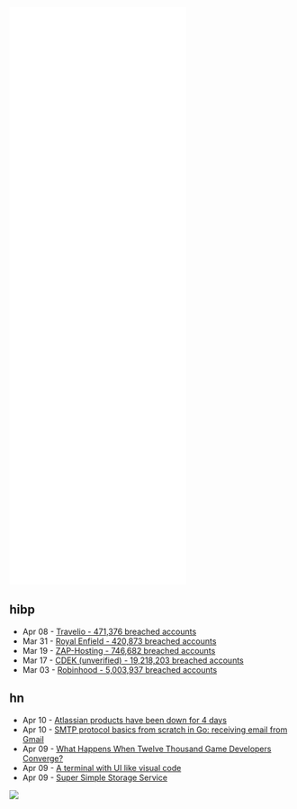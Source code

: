 ![Metrics](https://raw.githubusercontent.com/phixion/phixion/master/metrics.svg)

## hibp

<!--
for https://github.com/phixion/phixion/blob/main/.github/workflows/feeds.yml
-->
<!--START_SECTION:haveibeenpwnd-->
- Apr 08 - [Travelio - 471,376 breached accounts](https://haveibeenpwned.com/PwnedWebsites#Travelio)
- Mar 31 - [Royal Enfield - 420,873 breached accounts](https://haveibeenpwned.com/PwnedWebsites#RoyalEnfield)
- Mar 19 - [ZAP-Hosting - 746,682 breached accounts](https://haveibeenpwned.com/PwnedWebsites#ZAPHosting)
- Mar 17 - [CDEK (unverified) - 19,218,203 breached accounts](https://haveibeenpwned.com/PwnedWebsites#CDEK)
- Mar 03 - [Robinhood - 5,003,937 breached accounts](https://haveibeenpwned.com/PwnedWebsites#Robinhood)
<!--END_SECTION:haveibeenpwnd-->

## hn

<!--
for https://github.com/phixion/phixion/blob/main/.github/workflows/feeds.yml
-->
<!--START_SECTION:hn-->
- Apr 10 - [Atlassian products have been down for 4 days](https://status.atlassian.com)
- Apr 10 - [SMTP protocol basics from scratch in Go: receiving email from Gmail](https://notes.eatonphil.com/handling-email-from-gmail-smtp-protocol-basics.html)
- Apr 09 - [What Happens When Twelve Thousand Game Developers Converge?](https://www.newyorker.com/news/letter-from-silicon-valley/what-happens-when-twelve-thousand-game-developers-converge)
- Apr 09 - [A terminal with UI like visual code](https://github.com/zebulon75018/vcterm)
- Apr 09 - [Super Simple Storage Service](http://www.supersimplestorageservice.com/)
<!--END_SECTION:hn-->

<!--
for https://yhype.me
-->
![](https://hit.yhype.me/github/profile?user_id=13013670)

